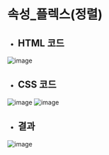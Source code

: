 # 속성_플렉스(정렬)
 - ## HTML 코드
 ![image](https://user-images.githubusercontent.com/87827050/154516328-2f239c39-9709-4133-97cb-b731d5a45b1d.png)
 
 - ## CSS 코드
 ![image](https://user-images.githubusercontent.com/87827050/154973102-2436afc8-6a42-49cb-8e9d-2bfe0c380619.png)
 ![image](https://user-images.githubusercontent.com/87827050/154973170-493810ca-0acc-4f1a-b398-8e7fc6cc5ffe.png)


 - ## 결과
 ![image](https://user-images.githubusercontent.com/87827050/154973017-1df879f8-2182-4c16-8069-3a0a9a03e943.png)
